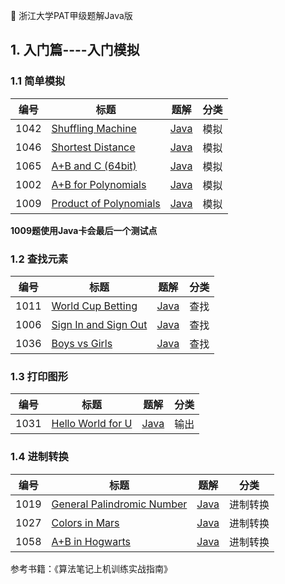 
:koala: 浙江大学PAT甲级题解Java版




## 1. 入门篇----入门模拟

### 1.1 简单模拟
 
| 编号 | 标题                                                         |                             题解                             | 分类 |
| ---- | ------------------------------------------------------------ | :----------------------------------------------------------: | ---- |
| 1042 | [Shuffling Machine](https://pintia.cn/problem-sets/994805342720868352/problems/994805442671132672) | [Java](https://github.com/zzzmj/PAT_JAVA/blob/master/src/adv1042/Main.java) | 模拟 |
| 1046 | [Shortest Distance](https://pintia.cn/problem-sets/994805342720868352/problems/994805435700199424) | [Java](https://github.com/zzzmj/PAT_JAVA/blob/master/src/adv1046/Main.java) | 模拟 |
| 1065 | [A+B and C (64bit) ](https://pintia.cn/problem-sets/994805342720868352/problems/994805406352654336) | [Java](https://github.com/zzzmj/PAT_JAVA/blob/master/src/adv1065/Main.java) | 模拟 |
| 1002 | [A+B for Polynomials](https://pintia.cn/problem-sets/994805342720868352/problems/994805526272000000) | [Java](https://github.com/zzzmj/PAT_JAVA/blob/master/src/adv1002/Main.java) | 模拟 |
| 1009 | [Product of Polynomials](https://pintia.cn/problem-sets/994805342720868352/problems/994805509540921344) | [Java](https://github.com/zzzmj/PAT_JAVA/blob/master/src/adv1009/Main.java) | 模拟 |

**1009题使用Java卡会最后一个测试点**

### 1.2 查找元素
| 编号 | 标题                                                         |                             题解                             | 分类 |
| ---- | ------------------------------------------------------------ | :----------------------------------------------------------: | ---- |
| 1011 | [World Cup Betting](https://pintia.cn/problem-sets/994805342720868352/problems/994805504927186944) | [Java](https://github.com/zzzmj/PAT_JAVA/blob/master/src/adv1011/Main.java) | 查找 |
| 1006 | [Sign In and Sign Out](https://pintia.cn/problem-sets/994805342720868352/problems/994805516654460928) | [Java](https://github.com/zzzmj/PAT_JAVA/blob/master/src/adv1006/Main.java) | 查找 |
| 1036 | [Boys vs Girls](https://pintia.cn/problem-sets/994805342720868352/problems/994805453203030016) | [Java](https://github.com/zzzmj/PAT_JAVA/blob/master/src/adv1036/Main.java) | 查找 |

### 1.3 打印图形

| 编号 | 标题                                                         |                             题解                             | 分类 |
| ---- | ------------------------------------------------------------ | :----------------------------------------------------------: | ---- |
| 1031 | [Hello World for U](https://pintia.cn/problem-sets/994805342720868352/problems/994805462535356416) | [Java](https://github.com/zzzmj/PAT_JAVA/blob/master/src/adv1031/Main.java) | 输出 |

### 1.4 进制转换
 
| 编号 | 标题                                                         |                             题解                             | 分类 |
| ---- | ------------------------------------------------------------ | :----------------------------------------------------------: | ---- |
| 1019 | [General Palindromic Number](https://pintia.cn/problem-sets/994805342720868352/problems/994805487143337984) | [Java](https://github.com/zzzmj/PAT_JAVA/blob/master/src/adv1019/Main.java) | 进制转换 |
| 1027 | [Colors in Mars](https://pintia.cn/problem-sets/994805342720868352/problems/994805470349344768) | [Java](https://github.com/zzzmj/PAT_JAVA/blob/master/src/adv1027/Main.java) | 进制转换 |
| 1058 | [A+B in Hogwarts](https://pintia.cn/problem-sets/994805342720868352/problems/994805416519647232) | [Java](https://github.com/zzzmj/PAT_JAVA/blob/master/src/adv1058/Main.java) | 进制转换 |



参考书籍：《算法笔记上机训练实战指南》
